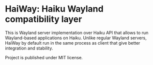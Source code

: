 # HaiWay: Haiku Wayland compatibility layer

This is Wayland server implementation over Haiku API that allows to run Wayland-based applications on Haiku. Unlike regular Wayland servers, HaiWay by default run in the same process as client that give better integration and stability.

Project is published under MIT license.
